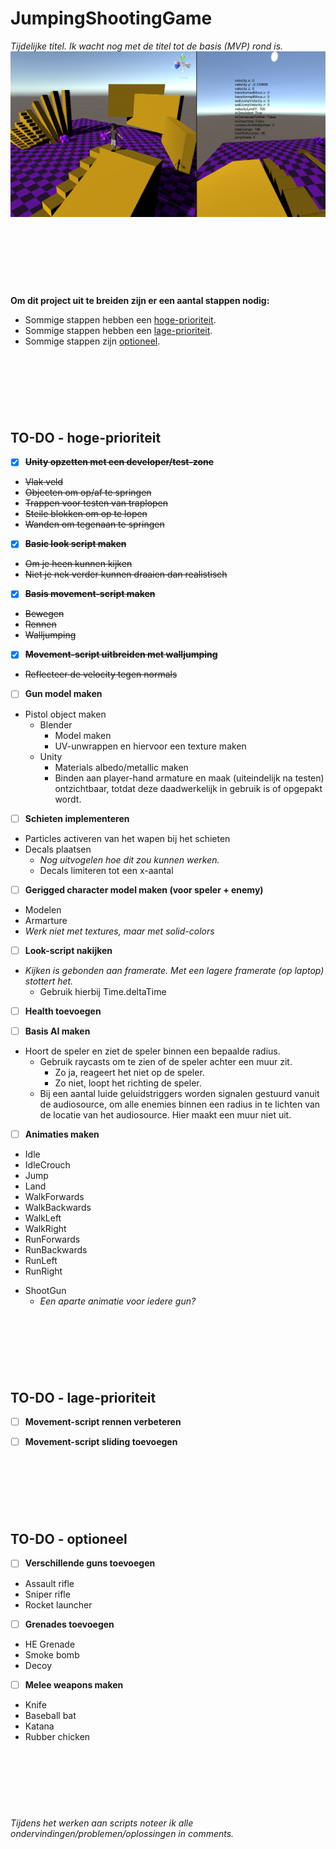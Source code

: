 # JumpingShootingGame
*Tijdelijke titel. Ik wacht nog met de titel tot de basis (MVP) rond is.*
![Screenshot vanuit Unity](https://raw.githubusercontent.com/Rowan-Mulder/JumpingShootingGame/master/Github%20bestanden/Screenshots/Screenshot1.png)

<br><br><br>
---

**Om dit project uit te breiden zijn er een aantal stappen nodig:**
* Sommige stappen hebben een [hoge-prioriteit](https://github.com/Rowan-Mulder/JumpingShootingGame/blob/master/README.md#to-do---hoge-prioriteit).
* Sommige stappen hebben een [lage-prioriteit](https://github.com/Rowan-Mulder/JumpingShootingGame/blob/master/README.md#to-do---lage-prioriteit).
* Sommige stappen zijn [optioneel](https://github.com/Rowan-Mulder/JumpingShootingGame/blob/master/README.md#to-do---optioneel).

<br><br><br>
---

## TO-DO - hoge-prioriteit
- [x] ~~**Unity opzetten met een developer/test-zone**~~
* ~~Vlak veld~~
* ~~Objecten om op/af te springen~~
* ~~Trappen voor testen van traplopen~~
* ~~Steile blokken om op te lopen~~
* ~~Wanden om tegenaan te springen~~

- [x] ~~**Basic look script maken**~~
* ~~Om je heen kunnen kijken~~
* ~~Niet je nek verder kunnen draaien dan realistisch~~

- [x] ~~**Basis movement-script maken**~~
* ~~Bewegen~~
* ~~Rennen~~
* ~~Walljumping~~

- [x] ~~**Movement-script uitbreiden met walljumping**~~
* ~~Reflecteer de velocity tegen normals~~

- [ ] **Gun model maken**
* Pistol object maken
  - Blender
    - Model maken
    - UV-unwrappen en hiervoor een texture maken
  - Unity
    - Materials albedo/metallic maken
    - Binden aan player-hand armature en maak (uiteindelijk na testen) ontzichtbaar, totdat deze daadwerkelijk in gebruik is of opgepakt wordt.

- [ ] **Schieten implementeren**
* Particles activeren van het wapen bij het schieten
* Decals plaatsen
  - *Nog uitvogelen hoe dit zou kunnen werken.*
  - Decals limiteren tot een x-aantal
- [ ] **Gerigged character model maken (voor speler + enemy)**
* Modelen
* Armarture
* *Werk niet met textures, maar met solid-colors*

- [ ] **Look-script nakijken**
* *Kijken is gebonden aan framerate. Met een lagere framerate (op laptop) stottert het.*
  - Gebruik hierbij Time.deltaTime

- [ ] **Health toevoegen**

- [ ] **Basis AI maken**
- Hoort de speler en ziet de speler binnen een bepaalde radius.
  - Gebruik raycasts om te zien of de speler achter een muur zit.
    - Zo ja, reageert het niet op de speler.
    - Zo niet, loopt het richting de speler.
  - Bij een aantal luide geluidstriggers worden signalen gestuurd vanuit de audiosource, om alle enemies binnen een radius in te lichten van de locatie van het audiosource. Hier maakt een muur niet uit.

- [ ] **Animaties maken**
* Idle
* IdleCrouch
* Jump
* Land
* WalkForwards
* WalkBackwards
* WalkLeft
* WalkRight
* RunForwards
* RunBackwards
* RunLeft
* RunRight
- ShootGun
  - *Een aparte animatie voor iedere gun?*

<br><br><br>
---

## TO-DO - lage-prioriteit
- [ ] **Movement-script rennen verbeteren**

- [ ] **Movement-script sliding toevoegen**

<br><br><br>
---

## TO-DO - optioneel
- [ ] **Verschillende guns toevoegen**
* Assault rifle
* Sniper rifle
* Rocket launcher

- [ ] **Grenades toevoegen**
* HE Grenade
* Smoke bomb
* Decoy

- [ ] **Melee weapons maken**
* Knife
* Baseball bat
* Katana
* Rubber chicken

<br><br><br>
---

*Tijdens het werken aan scripts noteer ik alle ondervindingen/problemen/oplossingen in comments.*
